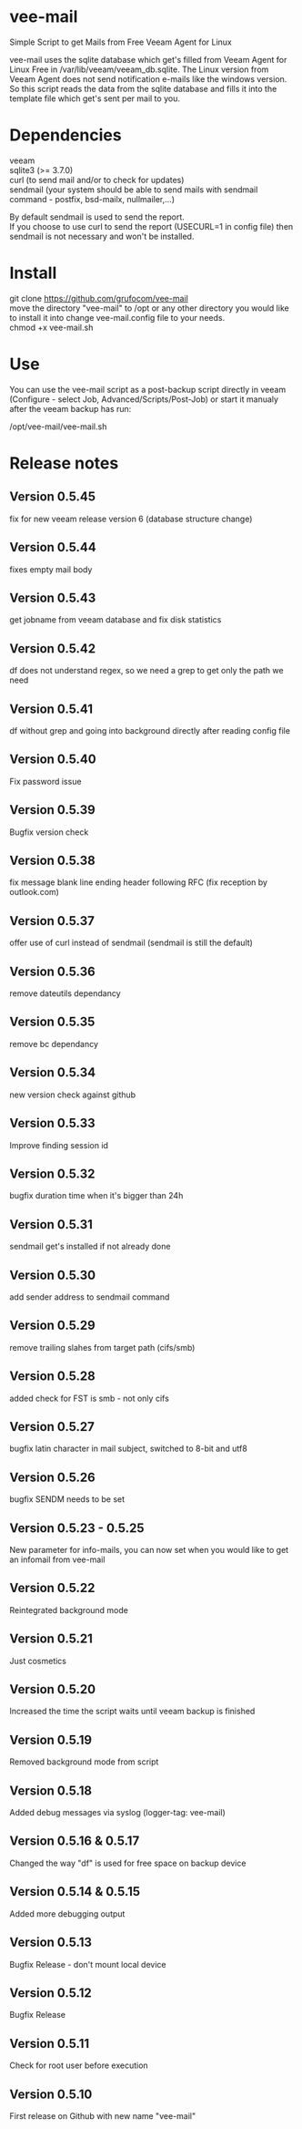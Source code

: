 # vee-mail
Simple Script to get Mails from Free Veeam Agent for Linux

vee-mail uses the sqlite database which get's filled from Veeam Agent for Linux Free in /var/lib/veeam/veeam_db.sqlite.
The Linux version from Veeam Agent does not send notification e-mails like the windows version.
So this script reads the data from the sqlite database and fills it into the template file which get's sent per mail to you.

# Dependencies

veeam  
sqlite3 (>= 3.7.0)  
curl (to send mail and/or to check for updates)  
sendmail (your system should be able to send mails with sendmail command - postfix, bsd-mailx, nullmailer,...)

By default sendmail is used to send the report.  
If you choose to use curl to send the report (USECURL=1 in config file) then sendmail is not necessary and won't be installed.  

# Install

git clone https://github.com/grufocom/vee-mail  
move the directory "vee-mail" to /opt or any other directory you would like to install it into
change vee-mail.config file to your needs.  
chmod +x vee-mail.sh

# Use

You can use the vee-mail script as a post-backup script directly in veeam (Configure - select Job, Advanced/Scripts/Post-Job) or start it manualy after the veeam backup has run:

/opt/vee-mail/vee-mail.sh

# Release notes

## Version 0.5.45
fix for new veeam release version 6 (database structure change)

## Version 0.5.44
fixes empty mail body

## Version 0.5.43
get jobname from veeam database and fix disk statistics

## Version 0.5.42
df does not understand regex, so we need a grep to get only the path we need

## Version 0.5.41
df without grep and going into background directly after reading config file

## Version 0.5.40
Fix password issue

## Version 0.5.39
Bugfix version check

## Version 0.5.38
fix message blank line ending header following RFC (fix reception by outlook.com)

## Version 0.5.37
offer use of curl instead of sendmail (sendmail is still the default)

## Version 0.5.36
remove dateutils dependancy

## Version 0.5.35
remove bc dependancy

## Version 0.5.34
new version check against github

## Version 0.5.33
Improve finding session id

## Version 0.5.32
bugfix duration time when it's bigger than 24h

## Version 0.5.31
sendmail get's installed if not already done

## Version 0.5.30
add sender address to sendmail command

## Version 0.5.29
remove trailing slahes from target path (cifs/smb)

## Version 0.5.28
added check for FST is smb - not only cifs

## Version 0.5.27
bugfix latin character in mail subject, switched to 8-bit and utf8

## Version 0.5.26
bugfix SENDM needs to be set

## Version 0.5.23 - 0.5.25
New parameter for info-mails, you can now set when you would like to get an infomail from vee-mail

## Version 0.5.22
Reintegrated background mode

## Version 0.5.21
Just cosmetics

## Version 0.5.20
Increased the time the script waits until veeam backup is finished

## Version 0.5.19
Removed background mode from script

## Version 0.5.18
Added debug messages via syslog (logger-tag: vee-mail)

## Version 0.5.16 & 0.5.17
Changed the way "df" is used for free space on backup device

## Version 0.5.14 & 0.5.15
Added more debugging output

## Version 0.5.13
Bugfix Release - don't mount local device

## Version 0.5.12
Bugfix Release

## Version 0.5.11
Check for root user before execution

## Version 0.5.10
First release on Github with new name "vee-mail"


